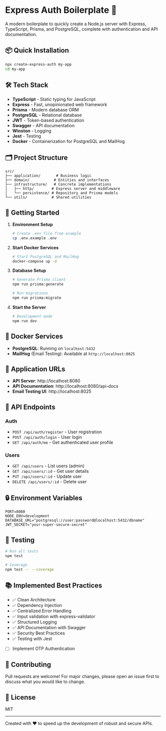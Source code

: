 # Express Auth Boilerplate 🚀

A modern boilerplate to quickly create a Node.js server with Express, TypeScript, Prisma, and PostgreSQL, complete with authentication and API documentation.

## 📦 Quick Installation

```bash
npx create-express-auth my-app
cd my-app
```

## 🛠 Tech Stack

- **TypeScript** - Static typing for JavaScript
- **Express** - Fast, unopinionated web framework
- **Prisma** - Modern database ORM
- **PostgreSQL** - Relational database
- **JWT** - Token-based authentication
- **Swagger** - API documentation
- **Winston** - Logging
- **Jest** - Testing
- **Docker** - Containerization for PostgreSQL and MailHog

## 🗂 Project Structure

```
src/
├── application/       # Business logic
├── domain/           # Entities and interfaces
├── infrastructure/   # Concrete implementations
│   ├── http/        # Express server and middleware
│   └── persistence/ # Repository and Prisma models
└── utils/           # Shared utilities
```

## 🚀 Getting Started

1. **Environment Setup**

   ```bash
   # Create .env file from example
   cp .env.example .env
   ```

2. **Start Docker Services**

   ```bash
   # Start PostgreSQL and MailHog
   docker-compose up -d
   ```

3. **Database Setup**

   ```bash
   # Generate Prisma client
   npm run prisma:generate

   # Run migrations
   npm run prisma:migrate
   ```

4. **Start the Server**
   ```bash
   # Development mode
   npm run dev
   ```

## 🐳 Docker Services

- **PostgreSQL**: Running on `localhost:5432`
- **MailHog** (Email Testing): Available at `http://localhost:8025`

## 🔗 Application URLs

- **API Server**: http://localhost:8080
- **API Documentation**: http://localhost:8080/api-docs
- **Email Testing UI**: http://localhost:8025

## 📝 API Endpoints

### Auth

- `POST /api/auth/register` - User registration
- `POST /api/auth/login` - User login
- `GET /api/auth/me` - Get authenticated user profile

### Users

- `GET /api/users` - List users (admin)
- `GET /api/users/:id` - Get user details
- `PUT /api/users/:id` - Update user
- `DELETE /api/users/:id` - Delete user

## 🔒 Environment Variables

```env
PORT=8080
NODE_ENV=development
DATABASE_URL="postgresql://user:password@localhost:5432/dbname"
JWT_SECRET="your-super-secure-secret"
```

## 🧪 Testing

```bash
# Run all tests
npm test

# Coverage
npm test -- --coverage
```

## 📚 Implemented Best Practices

- ✅ Clean Architecture
- ✅ Dependency Injection
- ✅ Centralized Error Handling
- ✅ Input validation with express-validator
- ✅ Structured Logging
- ✅ API Documentation with Swagger
- ✅ Security Best Practices
- ✅ Testing with Jest
- [ ] Implement OTP Authentication

## 🤝 Contributing

Pull requests are welcome! For major changes, please open an issue first to discuss what you would like to change.

## 📄 License

MIT

---

Created with ❤️ to speed up the development of robust and secure APIs.
